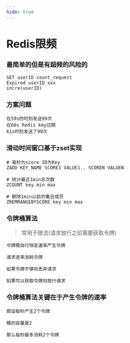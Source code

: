 ```yaml
---
hide: true
---
```


# Redis限频

### 最简单的但是有超频的风险的
```
SET userID count_request
Expired userID xxx
incre(userID)
```
### 方案问题
```
在59s的时刻发送99次
在60s Redis key过期
61s时刻发送了99次
```


### 滑动时间窗口基于zset实现
```
# 毫秒为score ID为Key
ZADD KEY_NAME SCORE1 VALUE1.. SCOREN VALUEN

# 统计最近1min总次数
ZCOUNT key min max

# 删除1min以前的集合成员
ZREMRANGEBYSCORE key min max
```


### 令牌桶算法

> 常用于限流(请求放行之前需要获取令牌)

```
令牌桶自行恒定速率产生令牌

请求进来消耗令牌

如果令牌不够则丢弃请求

如果可以获取令牌则放行请求
```

### 令牌桶算法关键在于产生令牌的速率

```
假设每秒产生2个令牌

桶的容量是2

那么每秒最多消耗2个令牌
```